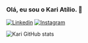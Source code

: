 ### Olá, eu sou o Kari Atílio. 👋

[![Linkedin](https://img.shields.io/badge/LinkedIn-0077B5?style=for-the-badge&logo=linkedin&logoColor=white)](https://www.linkedin.com/in/atiliomoreira/)
[![Instagram](https://img.shields.io/badge/Instagram-E4405F?style=for-the-badge&logo=instagram&logoColor=white)](https://www.instagram.com/kari.atilio/)

![Kari GitHub stats](https://github-readme-stats.vercel.app/api?username=atiliom0reira&show_icons=true&theme=tokyonight)
